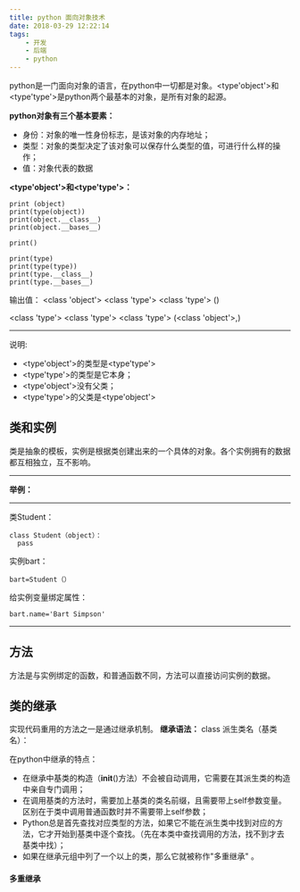 ```yaml
---
title: python 面向对象技术
date: 2018-03-29 12:22:14
tags:
    - 开发
    - 后端
    - python
---
```

python是一门面向对象的语言，在python中一切都是对象。&lt;type'object'&gt;和&lt;type'type'&gt;是python两个最基本的对象，是所有对象的起源。

<!--more--> 

**python对象有三个基本要素：**
* 身份：对象的唯一性身份标志，是该对象的内存地址；
* 类型：对象的类型决定了该对象可以保存什么类型的值，可进行什么样的操作；
* 值：对象代表的数据

**&lt;type'object'&gt;和&lt;type'type'&gt;：**
```
print (object)
print(type(object))
print(object.__class__)
print(object.__bases__)

print()

print(type)
print(type(type))
print(type.__class__)
print(type.__bases__)
```
输出值：
&lt;class 'object'&gt;
&lt;class 'type'&gt;
&lt;class 'type'&gt;
()

&lt;class 'type'&gt;
&lt;class 'type'&gt;
&lt;class 'type'&gt;
(&lt;class 'object'&gt;,)

*****
说明:
* &lt;type'object'&gt;的类型是&lt;type'type'&gt;
* &lt;type'type'&gt;的类型是它本身；
* &lt;type'object'&gt;没有父类；
* &lt;type'type'&gt;的父类是&lt;type'object'&gt;



## 类和实例
类是抽象的模板，实例是根据类创建出来的一个具体的对象。各个实例拥有的数据都互相独立，互不影响。
*****
**举例：**
*****
类Student：
```
class Student（object）：
  pass
```
实例bart：
```
bart=Student（）
```
给实例变量绑定属性：
```
bart.name='Bart Simpson'
```
*****
## 方法
方法是与实例绑定的函数，和普通函数不同，方法可以直接访问实例的数据。


## 类的继承
实现代码重用的方法之一是通过继承机制。
**继承语法：** class 派生类名（基类名）：

在python中继承的特点：
* 在继承中基类的构造（__init__()方法）不会被自动调用，它需要在其派生类的构造中亲自专门调用；
* 在调用基类的方法时，需要加上基类的类名前缀，且需要带上self参数变量。区别在于类中调用普通函数时并不需要带上self参数；
* Python总是首先查找对应类型的方法，如果它不能在派生类中找到对应的方法，它才开始到基类中逐个查找。（先在本类中查找调用的方法，找不到才去基类中找）；
* 如果在继承元组中列了一个以上的类，那么它就被称作"多重继承" 。

#### 多重继承


